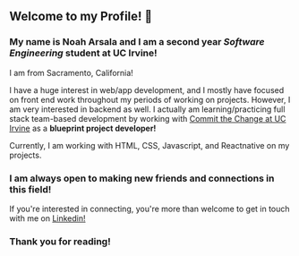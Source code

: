 ## Welcome to my Profile! 👋

### My name is **Noah Arsala** and I am a second year ***Software Engineering*** student at **UC Irvine**!

I am from Sacramento, California!

I have a huge interest in web/app development, and I mostly have focused on front end work throughout my periods of working on projects. However, I am very interested in backend as well. I actually am learning/practicing full stack team-based development by working with [Commit the Change at UC Irvine](https://github.com/ctc-uci) as a **blueprint project developer!**

Currently, I am working with HTML, CSS, Javascript, and Reactnative on my projects.

### I am always open to making new friends and connections in this field!
If you're interested in connecting, you're more than welcome to get in touch with me on [Linkedin!](https://www.linkedin.com/in/noah-arsala-0324911b3/) 

### Thank you for reading!

